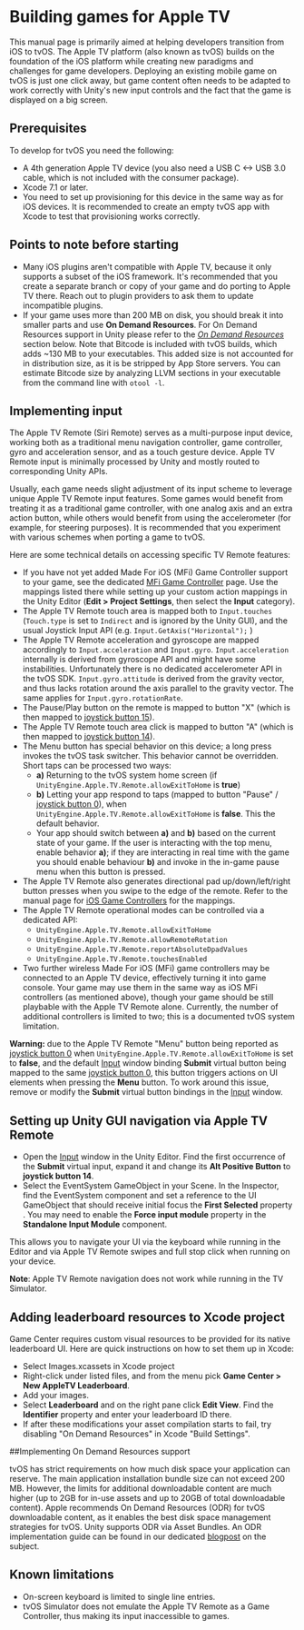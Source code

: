 # Building games for Apple TV

This manual page is primarily aimed at helping developers transition from iOS to tvOS. The Apple TV platform (also known as tvOS) builds on the foundation of the iOS platform while creating new paradigms and challenges for game developers. Deploying an existing mobile game on tvOS is just one click away, but game content often needs to be adapted to work correctly with Unity's new input controls and the fact that the game is displayed on a big screen.

## Prerequisites 
To develop for tvOS you need the following:

* A 4th generation Apple TV device (you also need a USB C &lt;-&gt; USB 3.0 cable, which is not included with the consumer package).
* Xcode 7.1 or later.
* You need to set up provisioning for this device in the same way as for iOS devices. It is recommended to create an empty tvOS app with Xcode to test that provisioning works correctly.


## Points to note before starting

* Many iOS plugins aren't compatible with Apple TV, because it only supports a subset of the iOS framework. It's recommended that you create a separate branch or copy of your game and do porting to Apple TV there. Reach out to plugin providers to ask them to update incompatible plugins.
* If your game uses more than 200 MB on disk, you should break it into smaller parts and use __On Demand Resources__. For On Demand Resources support in Unity please refer to the [_On Demand Resources_](#OnDemandResources) section below. Note that Bitcode is included with tvOS builds, which adds ~130 MB to your executables. This added size is not accounted for in distribution size, as it is be stripped by App Store servers. You can estimate Bitcode size by analyzing LLVM sections in your executable from the command line with `otool -l`. 

## Implementing input
The Apple TV Remote (Siri Remote) serves as a multi-purpose input device, working both as a traditional menu navigation controller, game controller, gyro and acceleration sensor, and as a touch gesture device. Apple TV Remote input is minimally processed by Unity and mostly routed to corresponding Unity APIs.

Usually, each game needs slight adjustment of its input scheme to leverage unique Apple TV Remote input features. Some games would benefit from treating it as a traditional game controller, with one analog axis and an extra action button, while others would benefit from using the accelerometer (for example, for steering purposes). It is recommended that you experiment with various schemes when porting a game to tvOS. 

Here are some technical details on accessing specific TV Remote features:

* If you have not yet added Made For iOS (MFi) Game Controller support to your game, see the dedicated [MFi Game Controller](iphone-joystick) page. Use the mappings listed there while setting up your custom action mappings in the Unity Editor (**Edit &gt; Project Settings**, then select the **Input** category).
* The Apple TV Remote touch area is mapped both to `Input.touches` (`Touch.type` is set to `Indirect` and is ignored by the Unity GUI), and the usual Joystick Input API (e.g. `Input.GetAxis("Horizontal");` )
* The Apple TV Remote acceleration and gyroscope are mapped accordingly to `Input.acceleration` and `Input.gyro`. `Input.acceleration` internally is derived from gyroscope API and might have some instabilities. Unfortunately there is no dedicated accelerometer API in the tvOS SDK. `Input.gyro.attitude` is derived from the gravity vector, and thus lacks rotation around the axis parallel to the gravity vector. The same applies for `Input.gyro.rotationRate`.
* The Pause/Play button on the remote is mapped to button "X" (which is then mapped to [joystick button 15](iphone-joystick)).
* The Apple TV Remote touch area click is mapped to button "A" (which is then mapped to [joystick button 14](iphone-joystick)).
* The Menu button has special behavior on this device; a long press invokes the tvOS task switcher. This behavior cannot be overridden. Short taps can be processed two ways:
    * **a)** Returning to the tvOS system home screen (if `UnityEngine.Apple.TV.Remote.allowExitToHome` is **true**)
    * **b)** Letting your app respond to taps (mapped to button "Pause" / [joystick button 0](iphone-joystick)), when `UnityEngine.Apple.TV.Remote.allowExitToHome` is **false**. This the default behavior.
    * Your app should switch between **a)** and **b)** based on the current state of your game. If the user is interacting with the top menu, enable behavior **a)**; if they are interacting in real time with the game you should enable behaviour **b)** and invoke in the in-game pause menu when this button is pressed.
* The Apple TV Remote also generates directional pad up/down/left/right button presses when you swipe to the edge of the remote. Refer to the manual page for [iOS Game Controllers](iphone-joystick) for the mappings.
* The Apple TV Remote operational modes can be controlled via a dedicated API:
    * `UnityEngine.Apple.TV.Remote.allowExitToHome`
    * `UnityEngine.Apple.TV.Remote.allowRemoteRotation`
    * `UnityEngine.Apple.TV.Remote.reportAbsoluteDpadValues`
    * `UnityEngine.Apple.TV.Remote.touchesEnabled`
* Two further wireless Made For iOS (MFi) game controllers may be connected to an Apple TV device, effectively turning it into game console. Your game may use them in the same way as iOS MFi controllers (as mentioned above), though your game should be still playbable with the Apple TV Remote alone. Currently, the number of additional controllers is limited to two; this is a documented tvOS system limitation. 

**Warning:** due to the Apple TV Remote "Menu" button being reported as [joystick button 0](iphone-joystick) when `UnityEngine.Apple.TV.Remote.allowExitToHome` is set to **false**, and the default [Input](class-InputManager) window binding **Submit** virtual button being mapped to the same [joystick button 0](iphone-joystick), this button triggers actions on UI elements when pressing the **Menu** button. To work around this issue, remove or modify the **Submit** virtual button bindings in the [Input](class-InputManager) window.

## Setting up Unity GUI navigation via Apple TV Remote
* Open the [Input](class-InputManager) window in the Unity Editor. Find the first occurrence of the **Submit** virtual input, expand it and change its **Alt Positive Button** to **joystick button 14**.
* Select the EventSystem GameObject in your Scene. In the Inspector, find the EventSystem component and set a reference to the UI GameObject that should receive initial focus the **First Selected** property . You may need to enable the **Force input module** property in the **Standalone Input Module** component. 

This allows you to navigate your UI via the keyboard while running in the Editor and via Apple TV Remote swipes and full stop click when running on your device.

**Note**: Apple TV Remote navigation does not work while running in the TV Simulator.

## Adding leaderboard resources to Xcode project
Game Center requires custom visual resources to be provided for its native leaderboard UI. Here are quick instructions on how to set them up in Xcode:

* Select Images.xcassets in Xcode project
* Right-click under listed files, and from the menu pick **Game Center &gt; New AppleTV Leaderboard**.
* Add your images.
* Select **Leaderboard** and on the right pane click **Edit View**. Find the **Identifier** property and enter your leaderboard ID there.
* If after these modifications your asset compilation starts to fail, try disabling "On Demand Resources" in Xcode "Build Settings".

<a name="OnDemandResources"></a>
##Implementing On Demand Resources support

tvOS has strict requirements on how much disk space your application can reserve. The main application installation bundle size can not exceed 200 MB. However, the limits for additional downloadable content are much higher (up to 2GB for in-use assets and up to 20GB of total downloadable content). Apple recommends On Demand Resources (ODR) for tvOS downloadable content, as it enables the best disk space management strategies for tvOS. Unity supports ODR via Asset Bundles. An ODR implementation guide can be found in our dedicated  [blogpost](http://blogs.unity3d.com/2015/11/26/mastering-on-demand-resources-for-apple-platforms/) on the subject.

## Known limitations
* On-screen keyboard is limited to single line entries.
* tvOS Simulator does not emulate the Apple TV Remote as a Game Controller, thus making its input inaccessible to games.